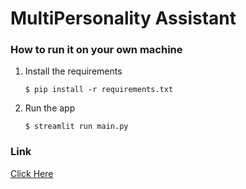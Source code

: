 # MultiPersonality Assistant



### How to run it on your own machine

1. Install the requirements

   ```
   $ pip install -r requirements.txt
   ```

2. Run the app

   ```
   $ streamlit run main.py
   ```

### Link

[Click Here](https://multipersonalityai.streamlit.app)
